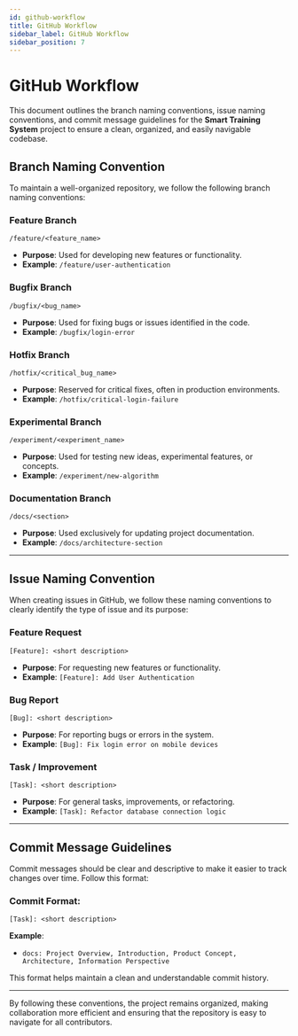 ```yaml
---
id: github-workflow
title: GitHub Workflow
sidebar_label: GitHub Workflow
sidebar_position: 7
---
```


# GitHub Workflow

This document outlines the branch naming conventions, issue naming conventions, and commit message guidelines for the **Smart Training System** project to ensure a clean, organized, and easily navigable codebase.

## Branch Naming Convention

To maintain a well-organized repository, we follow the following branch naming conventions:

### Feature Branch
`/feature/<feature_name>`  
- **Purpose**: Used for developing new features or functionality.
- **Example**: `/feature/user-authentication`

### Bugfix Branch
`/bugfix/<bug_name>`  
- **Purpose**: Used for fixing bugs or issues identified in the code.
- **Example**: `/bugfix/login-error`

### Hotfix Branch
`/hotfix/<critical_bug_name>`  
- **Purpose**: Reserved for critical fixes, often in production environments.
- **Example**: `/hotfix/critical-login-failure`

### Experimental Branch
`/experiment/<experiment_name>`  
- **Purpose**: Used for testing new ideas, experimental features, or concepts.
- **Example**: `/experiment/new-algorithm`

### Documentation Branch
`/docs/<section>`  
- **Purpose**: Used exclusively for updating project documentation.
- **Example**: `/docs/architecture-section`

---

## Issue Naming Convention

When creating issues in GitHub, we follow these naming conventions to clearly identify the type of issue and its purpose:

### Feature Request
`[Feature]: <short description>`  
- **Purpose**: For requesting new features or functionality.
- **Example**: `[Feature]: Add User Authentication`

### Bug Report
`[Bug]: <short description>`  
- **Purpose**: For reporting bugs or errors in the system.
- **Example**: `[Bug]: Fix login error on mobile devices`

### Task / Improvement
`[Task]: <short description>`  
- **Purpose**: For general tasks, improvements, or refactoring.
- **Example**: `[Task]: Refactor database connection logic`

---

## Commit Message Guidelines

Commit messages should be clear and descriptive to make it easier to track changes over time. Follow this format:

### Commit Format:
`[Task]: <short description>`

**Example**:
- `docs: Project Overview, Introduction, Product Concept, Architecture, Information Perspective`

This format helps maintain a clean and understandable commit history.

---

By following these conventions, the project remains organized, making collaboration more efficient and ensuring that the repository is easy to navigate for all contributors.


